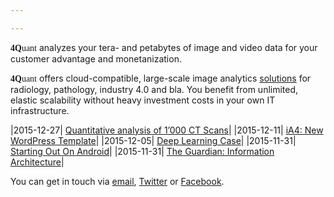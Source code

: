```yaml
---

---
```


<span style="font-family: 'Source Sans Pro'"><strong>4Q</strong>uant</span> analyzes your tera- and petabytes of image and video data for your customer advantage and monetanization.

<span style="font-family: 'Source Sans Pro'"><strong>4Q</strong>uant</span> offers cloud-compatible, large-scale image analytics [solutions](solutions.html) for radiology, pathology, industry 4.0 and bla. You benefit from unlimited, elastic scalability without heavy investment costs in your own IT infrastructure.

|2015-12-27|   [Quantitative analysis of 1’000 CT Scans](#blogpost)|
|2015-12-11|   [iA4: New WordPress Template](#blogpost)|
|2015-12-05|   [Deep Learning Case](#blogpost)|
|2015-11-31|   [Starting Out On Android](#blogpost)|
|2015-11-31|   [The Guardian: Information Architecture](#blogpost)|

You can get in touch via [email](), [Twitter]() or [Facebook]().

